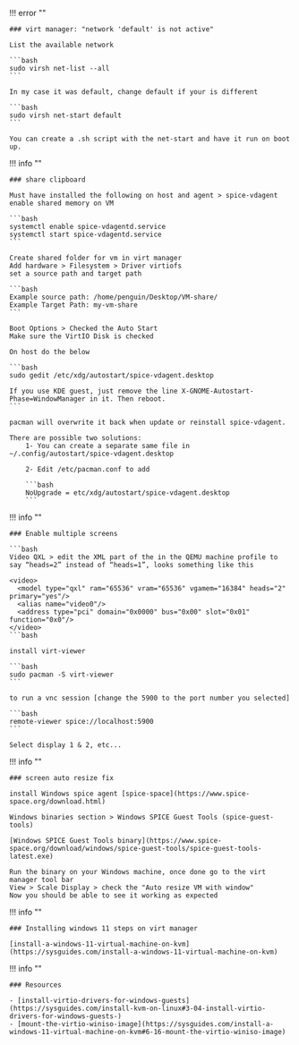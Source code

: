 !!! error ""

	### virt manager: "network 'default' is not active"
	
	List the available network

	```bash
	sudo virsh net-list --all
	```
	
	In my case it was default, change default if your is different
	
	```bash
	sudo virsh net-start default
	```

	You can create a .sh script with the net-start and have it run on boot up.	
	

!!! info ""

	### share clipboard
	
    Must have installed the following on host and agent > spice-vdagent
	enable shared memory on VM
	
    ```bash
    systemctl enable spice-vdagentd.service
	systemctl start spice-vdagentd.service
    ```

	Create shared folder for vm in virt manager
	Add hardware > Filesystem > Driver virtiofs
	set a source path and target path
	
    ```bash
    Example source path: /home/penguin/Desktop/VM-share/
	Example Target Path: my-vm-share
    ```

	Boot Options > Checked the Auto Start
	Make sure the VirtIO Disk is checked

	On host do the below
	
    ```bash
    sudo gedit /etc/xdg/autostart/spice-vdagent.desktop

    If you use KDE guest, just remove the line X-GNOME-Autostart-Phase=WindowManager in it. Then reboot.
    ```
	
    pacman will overwrite it back when update or reinstall spice-vdagent.

	There are possible two solutions:
	    1- You can create a separate same file in ~/.config/autostart/spice-vdagent.desktop

	    2- Edit /etc/pacman.conf to add

        ```bash
        NoUpgrade = etc/xdg/autostart/spice-vdagent.desktop
        ```


!!! info ""

	### Enable multiple screens	
	
	```bash
	Video QXL > edit the XML part of the in the QEMU machine profile to say “heads=2” instead of “heads=1”, looks something like this

	<video>
	  <model type="qxl" ram="65536" vram="65536" vgamem="16384" heads="2" primary="yes"/>
	  <alias name="video0"/>
	  <address type="pci" domain="0x0000" bus="0x00" slot="0x01" function="0x0"/>
	</video>
	```bash

	install virt-viewer

	```bash
	sudo pacman -S virt-viewer
	```

	to run a vnc session [change the 5900 to the port number you selected]

	```bash
	remote-viewer spice://localhost:5900
	```

	Select display 1 & 2, etc...


!!! info ""

	### screen auto resize fix
	
	install Windows spice agent [spice-space](https://www.spice-space.org/download.html)
	
	Windows binaries section > Windows SPICE Guest Tools (spice-guest-tools)
	
	[Windows SPICE Guest Tools binary](https://www.spice-space.org/download/windows/spice-guest-tools/spice-guest-tools-latest.exe)
	
	Run the binary on your Windows machine, once done go to the virt manager tool bar
	View > Scale Display > check the "Auto resize VM with window"
	Now you should be able to see it working as expected

!!! info ""

    ### Installing windows 11 steps on virt manager

    [install-a-windows-11-virtual-machine-on-kvm](https://sysguides.com/install-a-windows-11-virtual-machine-on-kvm)


!!! info ""

	### Resources

	- [install-virtio-drivers-for-windows-guests](https://sysguides.com/install-kvm-on-linux#3-04-install-virtio-drivers-for-windows-guests-)
	- [mount-the-virtio-winiso-image](https://sysguides.com/install-a-windows-11-virtual-machine-on-kvm#6-16-mount-the-virtio-winiso-image)
